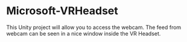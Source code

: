 # Microsoft-VRHeadset
This Unity project will allow you to access the webcam. The feed from webcam can be seen in a nice window inside the VR Headset.
